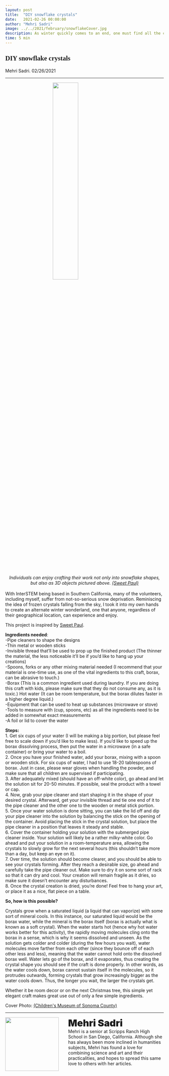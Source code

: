 ```yaml
---
layout: post
title:  "DIY snowflake crystals"
date:   2021-02-26 00:00:00
author: "Mehri Sadri"
image: ../../2021/february/snowflakeCover.jpg
description: As winter quickly comes to an end, one must find all the chilly crafts available. Continue reading to access a simple crystal tutorial that uses a few simple ingredients found at home.
time: 5 min
---
```

<h2 style="font-family: Ergonomique Bold">DIY snowflake crystals</h2>
Mehri Sadri. 02/26/2021
<hr>

<img src="{{ site.baseurl }}/images/blogs/2021/february/snowflakeOne.jpg" width="40%" style="display: block; margin: 0 auto"/>  
<center><i>Individuals can enjoy crafting their work not only into snowflake shapes, but also as 3D objects pictured above. <a href="http://www.sweetpaulmag.com/crafts/lets-make-borax-crystal-ornaments" target="_blank">(Sweet Paul)</a>
</i></center>
<br>
With InterSTEM being based in Southern California, many of the volunteers, including myself, suffer from not-so-serious snow deprivation. Reminiscing the idea of frozen crystals falling from the sky, I took it into my own hands to create an alternate winter wonderland, one that anyone, regardless of their geographical location, can experience and enjoy.

This project is inspired by <a href="http://www.sweetpaulmag.com/crafts/lets-make-borax-crystal-ornaments" target="_blank">Sweet Paul</a>.

<b>Ingredients needed</b>:
  <br>-Pipe cleaners to shape the designs
  <br>-Thin metal or wooden sticks
  <br>-Invisible thread that’ll be used to prop up the finished product (The thinner the material, the less noticeable it’ll be if you’d like to hang up your creations)
  <br>-Spoons, forks or any other mixing material needed (I recommend that your material is one-time use, as one of the vital ingredients to this craft, borax, can be abrasive to touch.)
  <br>-Borax (This is a common ingredient used during laundry. If you are doing this craft with kids, please make sure that they do not consume any, as it is toxic.)
  Hot water (It can be room temperature, but the borax dilutes faster in a higher degree liquid.)
  <br>-Equipment that can be used to heat up substances (microwave or stove)
  <br>-Tools to measure with (cup, spoons, etc) as all the ingredients need to be added in somewhat exact measurements
  <br>-A foil or lid to cover the water

<b>Steps:</b>
  <br>1. Get six cups of your water (I will be making a big portion, but please feel free to scale down if you’d like to make less). If you’d like to speed up the borax dissolving process, then put the water in a microwave (in a safe container) or bring your water to a boil.
  <br>2. Once you have your finished water, add your borax, mixing with a spoon or wooden stick. For six cups of water, I had to use 18-20 tablespoons of borax. Just in case, please wear gloves when handling the powder, and make sure that all children are supervised if participating.
  <br>3. After adequately mixed (should have an off-white color), go ahead and let the solution sit for 20-50 minutes. If possible, seal the product with a towel or cap.
  <br>4. Now, grab your pipe cleaner and start shaping it in the shape of your desired crystal. Afterward, get your invisible thread and tie one end of it to the pipe cleaner and the other one to the wooden or metal stick portion.
  <br>5. Once your water solution is done sitting, you can take the lid off and dip your pipe cleaner into the solution by balancing the stick on the opening of the container. Avoid placing the stick in the crystal solution, but place the pipe cleaner in a position that leaves it steady and stable.
  <br>6. Cover the container holding your solution with the submerged pipe cleaner inside. Your solution will likely be a rather milky-white color. Go ahead and put your solution in a room-temperature area, allowing the crystals to slowly grow for the next several hours (this shouldn’t take more than a day, but keep an eye on it).
  <br>7. Over time, the solution should become clearer, and you should be able to see your crystals forming. After they reach a desirable size, go ahead and carefully take the pipe cleaner out. Make sure to dry it on some sort of rack so that it can dry and cool. Your creation will remain fragile as it dries, so make sure it doesn’t encounter any disturbances.
  <br>8. Once the crystal creation is dried, you’re done! Feel free to hang your art, or place it as a nice, flat piece on a table.

<b>So, how is this possible?</b>

Crystals grow when a saturated liquid (a liquid that can vaporize) with some sort of mineral cools. In this instance, our saturated liquid would be the borax water, while the mineral is the borax itself (borax is actually what is known as a soft crystal). When the water starts hot (hence why hot water works better for this activity), the rapidly moving molecules cling onto the borax in a sense, which is why it seems dissolved and unseen. As the solution gets colder and colder (during the few hours you wait), water molecules move farther from each other (since they bounce off of each other less and less), meaning that the water cannot hold onto the dissolved borax well. Water lets go of the borax, and it evaporates, thus creating the crystal shape you should see if the craft is done properly. In other words, as the water cools down, borax cannot sustain itself in the molecules, so it protrudes outwards, forming crystals that grow increasingly bigger as the water cools down. Thus, the longer you wait, the larger the crystals get.

Whether it be room decor or on the next Christmas tree, this simple yet elegant craft makes great use out of only a few simple ingredients.


Cover Photo: <a href="https://www.cmosc.org/borax-crystals/" target="_blank">(Children's Museum of Sonoma County)</a>
<hr>
<img src="{{ site.baseurl }}/images/writingTeam/Mehri_Sadri.JPG" width="170" style="float: left; margin-right: 30px; margin-bottom: 20px;"/>
<div style="margin-bottom: 5%;">
<span style="font-size: 30px; font-weight: 900;">Mehri Sadri</span>
<br>Mehri is a senior at Scripps Ranch High School in San Diego, California. Although she has always been more inclined in humanities subjects, Mehri has found a love for combining science and art and their practicalities, and hopes to spread this same love to others with her articles.
</div>
